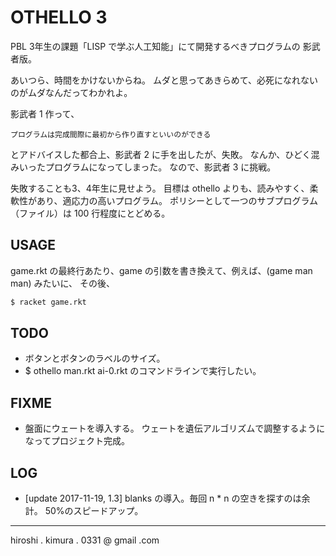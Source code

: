 # OTHELLO 3

PBL 3年生の課題「LISP で学ぶ人工知能」にて開発するべきプログラムの
影武者版。

あいつら、時間をかけないからね。
ムダと思ってあきらめて、必死になれないのがムダなんだってわかれよ。

影武者 1 作って、

    プログラムは完成間際に最初から作り直すといいのができる

とアドバイスした都合上、影武者 2 に手を出したが、失敗。
なんか、ひどく混みいったプログラムになってしまった。
なので、影武者 3 に挑戦。

失敗することも3、4年生に見せよう。
目標は othello よりも、読みやすく、柔軟性があり、適応力の高いプログラム。
ポリシーとして一つのサブプログラム（ファイル）は 100 行程度にとどめる。

## USAGE

game.rkt の最終行あたり、game の引数を書き換えて、例えば、(game man man) みたいに、
その後、

```sh
$ racket game.rkt
```

## TODO

* ボタンとボタンのラベルのサイズ。
* $ othello man.rkt ai-0.rkt のコマンドラインで実行したい。

## FIXME

* 盤面にウェートを導入する。
  ウェートを遺伝アルゴリズムで調整するようになってプロジェクト完成。

## LOG

* [update 2017-11-19, 1.3] blanks の導入。毎回 n * n の空きを探すのは余計。
  50%のスピードアップ。

---
hiroshi . kimura . 0331 @ gmail .com
